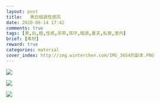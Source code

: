 ```yaml
---
layout: post
title:   黑白暗调性感风
date: 2020-06-14 17:42
comments: true
tags: [黑,白,橙,性感,吊带,耳环,暗调,夏天,私房,室内]
brief: [素材]
reward: true
categories: material
cover_index: http://img.winterchen.com/IMG_3654的副本.PNG
---
```



![](http://img.winterchen.com/IMG_3654.PNG)


![](http://img.winterchen.com/IMG_3651.PNG)

![](http://img.winterchen.com/IMG_3653.PNG)

